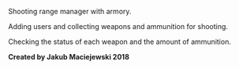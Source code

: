 Shooting range manager with armory.

Adding users and collecting weapons and ammunition for shooting.

Checking the status of each weapon and the amount of ammunition.

**Created by Jakub Maciejewski 2018**
